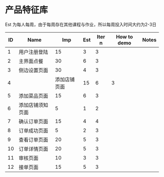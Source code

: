 # 产品特征库
Est 为每人每周，由于每周存在其他课程与作业，所以每周投入时间大约为2-3日  

| ID   | Name | Imp  | Est  | Iter n | How to demo | Notes |
| ---- | ---- | ---- | ---- | ------ | ----------- | ----- |
|1|用户注册登陆|15|3|3|  |  |
|2|主界面点餐|30|6|3|  |  |
|3|侧边设置页面|30|4|3|  |  |
|4||添加店铺页面|15|6|3|  |  |
|5|添加菜品页面|15|6|3|  |  |
|6|添加店铺须知页面|5|1|2|  |  |
|7|确认订单页面|15|4|4|  |  |
|8|订单成功页面|5|2|3|  |  |
|9|查看订单页面|20|5|3|  |  |
|10|订单详情页面|20|5|3|  |  |
|11|审核页面|10|3|3|  |  |
|12|接单页面|15|5|3|||
